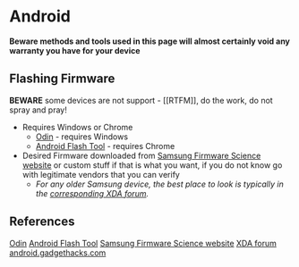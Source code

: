 # Android

**Beware methods and tools used in this page will almost certainly void any warranty you have for your device**

## Flashing Firmware

**BEWARE** some devices are not support - [[RTFM]], do the work, do not spray and pray!

- Requires Windows or Chrome
	- [Odin](https://odindownload.com/SamsungOdin/)  - requires Windows
	- [Android Flash Tool](https://flash.android.com/welcome) - requires Chrome
- Desired Firmware downloaded from [Samsung Firmware Science website](https://samsung.firmware.science) or custom stuff if that is what you want, if you do not know go with legitimate vendors that you can verify 
	- *For any older Samsung device, the best place to look is typically in the [corresponding XDA forum](https://forum.xda-developers.com).*
## References

[Odin](https://odindownload.com/SamsungOdin/)
[Android Flash Tool](https://flash.android.com/welcome) 
[Samsung Firmware Science website](https://samsung.firmware.science)
[XDA forum](https://forum.xda-developers.com)
[android.gadgethacks.com](https://android.gadgethacks.com/how-to/use-odin-flash-samsung-galaxy-stock-firmware-0182037/)